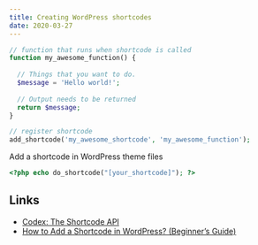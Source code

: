 ```yaml
---
title: Creating WordPress shortcodes
date: 2020-03-27
---
```



```php
// function that runs when shortcode is called
function my_awesome_function() { 
 
  // Things that you want to do. 
  $message = 'Hello world!'; 
   
  // Output needs to be returned
  return $message;
}

// register shortcode
add_shortcode('my_awesome_shortcode', 'my_awesome_function'); 
```


Add a shortcode in WordPress theme files

```php
<?php echo do_shortcode("[your_shortcode]"); ?>
```



Links
---

- [Codex: The Shortcode API](https://codex.wordpress.org/Shortcode_API)
- [How to Add a Shortcode in WordPress? (Beginner’s Guide)](https://www.wpbeginner.com/wp-tutorials/how-to-add-a-shortcode-in-wordpress/)